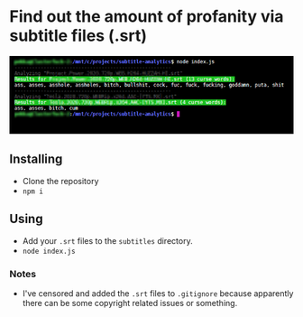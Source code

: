 # Find out the amount of profanity via subtitle files (.srt)

![](screenshot.png)

## Installing
* Clone the repository
* `npm i`

## Using
* Add your `.srt` files to the `subtitles` directory.
* `node index.js`

### Notes
* I've censored and added the `.srt` files to `.gitignore` because apparently there can be some copyright related issues or something.
